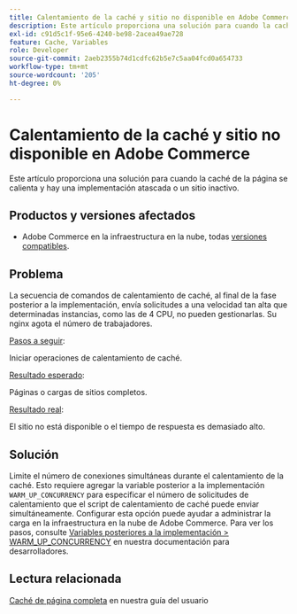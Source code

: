 ```yaml
---
title: Calentamiento de la caché y sitio no disponible en Adobe Commerce
description: Este artículo proporciona una solución para cuando la caché de la página se calienta y hay una implementación atascada o un sitio inactivo.
exl-id: c91d5c1f-95e6-4240-be98-2acea49ae728
feature: Cache, Variables
role: Developer
source-git-commit: 2aeb2355b74d1cdfc62b5e7c5aa04fcd0a654733
workflow-type: tm+mt
source-wordcount: '205'
ht-degree: 0%

---
```


# Calentamiento de la caché y sitio no disponible en Adobe Commerce

Este artículo proporciona una solución para cuando la caché de la página se calienta y hay una implementación atascada o un sitio inactivo.

## Productos y versiones afectados

* Adobe Commerce en la infraestructura en la nube, todas [versiones compatibles](https://magento.com/sites/default/files/magento-software-lifecycle-policy.pdf).

## Problema

La secuencia de comandos de calentamiento de caché, al final de la fase posterior a la implementación, envía solicitudes a una velocidad tan alta que determinadas instancias, como las de 4 CPU, no pueden gestionarlas. Su nginx agota el número de trabajadores.

<u>Pasos a seguir</u>:

Iniciar operaciones de calentamiento de caché.

<u>Resultado esperado</u>:

Páginas o cargas de sitios completos.

<u>Resultado real</u>:

El sitio no está disponible o el tiempo de respuesta es demasiado alto.

## Solución

Limite el número de conexiones simultáneas durante el calentamiento de la caché. Esto requiere agregar la variable posterior a la implementación `WARM_UP_CONCURRENCY` para especificar el número de solicitudes de calentamiento que el script de calentamiento de caché puede enviar simultáneamente. Configurar esta opción puede ayudar a administrar la carga en la infraestructura en la nube de Adobe Commerce. Para ver los pasos, consulte [Variables posteriores a la implementación > WARM\_UP\_CONCURRENCY](https://experienceleague.adobe.com/es/docs/commerce-cloud-service/user-guide/configure/env/stage/variables-post-deploy#warm_up_concurrency) en nuestra documentación para desarrolladores.

## Lectura relacionada

[Caché de página completa](https://experienceleague.adobe.com/es/docs/commerce-admin/systems/tools/cache-management#full-page-caching) en nuestra guía del usuario
